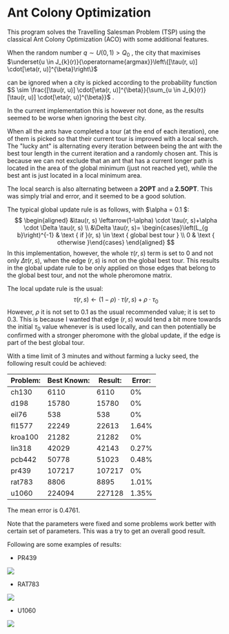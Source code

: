 # Ant Colony Optimization

This program solves the Travelling Salesman Problem (TSP) using the classical Ant Colony Optimization (ACO) with some additional features.

When the random number $q \sim U(0,1) > Q_0$ , the city that maximises $\underset{u \in J_{k}(r)}{\operatorname{argmax}}\left\{[\tau(r, u)] \cdot[\eta(r, u)]^{\beta}\right\}$

can be ignored when a city is picked according to the probability function  $S \sim \frac{[\tau(r, u)] \cdot[\eta(r, u)]^{\beta}}{\sum_{u \in J_{k}(r)}[\tau(r, u)] \cdot[\eta(r, u)]^{\beta}}$ .

In the current implementation this is however not done, as the results seemed to be worse when ignoring the best city.

When all the ants have completed a tour (at the end of each iteration), one of them is picked so that their current tour is improved with a local search. The "lucky ant" is alternating every iteration between being the ant with the best tour length in the current iteration and a randomly chosen ant. This is because we can not exclude that an ant that has a current longer path is located in the area of the global minimum (just not reached yet), while the best ant is just located in a local minimum area.

The local search is also alternating between a **2OPT** and a **2.5OPT**. This was simply trial and error, and it seemed to be a good solution.

The typical global update rule is as follows, with $\alpha = 0.1 $:
$$
\begin{aligned}
&\tau(r, s) \leftarrow(1-\alpha) \cdot \tau(r, s)+\alpha \cdot \Delta \tau(r, s) \\
&\Delta \tau(r, s)= \begin{cases}\left(L_{g b}\right)^{-1} & \text { if }(r, s) \in \text { global best tour } \\
0 & \text { otherwise }\end{cases}
\end{aligned}
$$
In this implementation, however, the whole $\tau(r, s)$ term is set to 0 and not only $\Delta \tau(r, s)$, when the edge $(r,s)$ is not on the global best tour. This results in the global update rule to be only applied on those edges that belong to the global best tour, and not the whole pheromone matrix.

The local update rule is the usual:
$$
\tau(r, s) \leftarrow(1-\rho) \cdot \tau(r, s)+\rho \cdot \tau_0
$$
However, $\rho$ it is not set to $0.1$ as the usual recommended value; it is set to $0.3$. This is because I wanted that edge $(r,s)$ would tend a bit more towards the initial $\tau_0$ value whenever is is used locally, and can then potentially be confirmed with a stronger pheromone with the global update, if the edge is part of the best global tour.

With a time limit of 3 minutes and without farming a lucky seed, the following result could be achieved:

| Problem: | Best Known: | Result: | Error: |
| -------- | ----------- | ------- | ------ |
| ch130    | 6110        | 6110    | 0%     |
| d198     | 15780       | 15780   | 0%     |
| eil76    | 538         | 538     | 0%     |
| fl1577   | 22249       | 22613   | 1.64%  |
| kroa100  | 21282       | 21282   | 0%     |
| lin318   | 42029       | 42143   | 0.27%  |
| pcb442   | 50778       | 51023   | 0.48%  |
| pr439    | 107217      | 107217  | 0%     |
| rat783   | 8806        | 8895    | 1.01%  |
| u1060    | 224094      | 227128  | 1.35%  |

The mean error is $0.4761$. 

Note that the parameters were fixed and some problems work better with certain set of parameters. This was a try to get an overall good result.

Following are some examples of results:

- PR439

![](/Users/michelecattaneo/USI/5th_semester/AI/AI_cup_2021/ant_colony_opt_TSP/imgs/pr439.png)

- RAT783

![](/Users/michelecattaneo/USI/5th_semester/AI/AI_cup_2021/ant_colony_opt_TSP/imgs/rat783.png)

- U1060

![](/Users/michelecattaneo/USI/5th_semester/AI/AI_cup_2021/ant_colony_opt_TSP/imgs/u1060.png)

